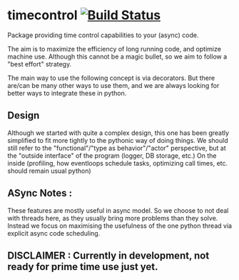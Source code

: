 # timecontrol [![Build Status](https://travis-ci.org/asmodehn/timecontrol.svg?branch=master)](https://travis-ci.org/asmodehn/timecontrol)
Package providing time control capabilities to your (async) code.

The aim is to maximize the efficiency of long running code, and optimize machine use.
Although this cannot be a magic bullet, so we aim to follow a "best effort" strategy.

The main way to use the following concept is via decorators.
But there are/can be many other ways to use them, and we are always looking for better ways to integrate these in python.

## Design

Although we started with quite a complex design, this one has been greatly simplified to fit more tightly to the pythonic way of doing things.
We should still refer to the "functional"/"type as behavior"/"actor" perspective, but at the "outside interface" of the program (logger, DB storage, etc.)
On the inside (profiling, how eventloops schedule tasks, optimizing call times, etc. should remain usual python)

## ASync Notes :

These features are mostly useful in async model.
So we choose to not deal with threads here, as they usually bring more problems than they solve.
Instead we focus on maximising the usefulness of the one python thread via explicit async code scheduling.

## DISCLAIMER : Currently in development, not ready for prime time use just yet.

